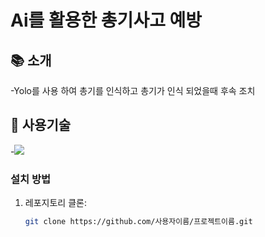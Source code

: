 # Ai를 활용한 총기사고 예방



## 📚 소개

-Yolo를 사용 하여 총기를 인식하고 총기가 인식 되었을때 후속 조치

## 🚀 사용기술
-<img src="https://img.shields.io/badge/JAVA-007396?
          style=flat&logo=Java&logoColor=white"/>

### 설치 방법

1. 레포지토리 클론:
   ```bash
   git clone https://github.com/사용자이름/프로젝트이름.git
